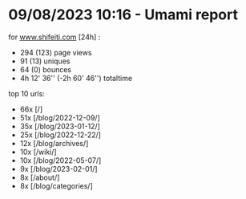 # 09/08/2023 10:16 - Umami report
for www.shifeiti.com [24h] :

 - 294 (123) page views
 - 91 (13) uniques
 - 64 (0) bounces
 - 4h 12' 36'' (-2h 60' 46'') totaltime


top 10 urls:
 - 66x [/]
 - 51x [/blog/2022-12-09/]
 - 35x [/blog/2023-01-12/]
 - 25x [/blog/2022-12-22/]
 - 12x [/blog/archives/]
 - 10x [/wiki/]
 - 10x [/blog/2022-05-07/]
 - 9x [/blog/2023-02-01/]
 - 8x [/about/]
 - 8x [/blog/categories/]


